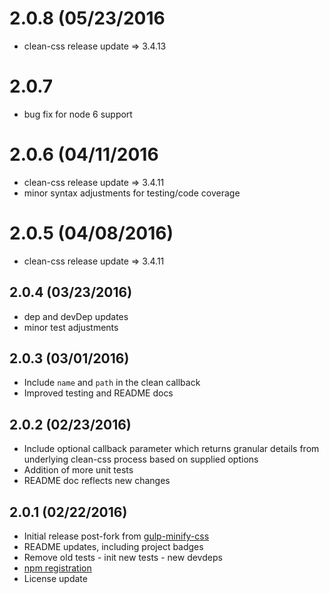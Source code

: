 # 2.0.8 (05/23/2016

- clean-css release update => 3.4.13

# 2.0.7

- bug fix for node 6 support

# 2.0.6 (04/11/2016

- clean-css release update => 3.4.11
- minor syntax adjustments for testing/code coverage

# 2.0.5 (04/08/2016)

- clean-css release update => 3.4.11

## 2.0.4 (03/23/2016)

- dep and devDep updates
- minor test adjustments

## 2.0.3 (03/01/2016)

- Include `name` and `path` in the clean callback
- Improved testing and README docs

## 2.0.2 (02/23/2016)

- Include optional callback parameter which returns granular details from underlying clean-css process based on supplied options
- Addition of more unit tests
- README doc reflects new changes

## 2.0.1 (02/22/2016)

- Initial release post-fork from [gulp-minify-css](https://github.com/murphydanger/gulp-minify-css)
- README updates, including project badges
- Remove old tests - init new tests - new devdeps
- [npm registration](https://www.npmjs.com/package/gulp-clean-css)
- License update